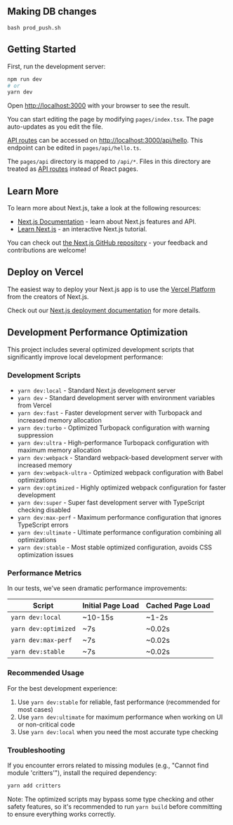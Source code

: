 ## Making DB changes

```
bash prod_push.sh
```

## Getting Started

First, run the development server:

```bash
npm run dev
# or
yarn dev
```

Open [http://localhost:3000](http://localhost:3000) with your browser to see the result.

You can start editing the page by modifying `pages/index.tsx`. The page auto-updates as you edit the file.

[API routes](https://nextjs.org/docs/api-routes/introduction) can be accessed on [http://localhost:3000/api/hello](http://localhost:3000/api/hello). This endpoint can be edited in `pages/api/hello.ts`.

The `pages/api` directory is mapped to `/api/*`. Files in this directory are treated as [API routes](https://nextjs.org/docs/api-routes/introduction) instead of React pages.

## Learn More

To learn more about Next.js, take a look at the following resources:

- [Next.js Documentation](https://nextjs.org/docs) - learn about Next.js features and API.
- [Learn Next.js](https://nextjs.org/learn) - an interactive Next.js tutorial.

You can check out [the Next.js GitHub repository](https://github.com/vercel/next.js/) - your feedback and contributions are welcome!

## Deploy on Vercel

The easiest way to deploy your Next.js app is to use the [Vercel Platform](https://vercel.com/new?utm_medium=default-template&filter=next.js&utm_source=create-next-app&utm_campaign=create-next-app-readme) from the creators of Next.js.

Check out our [Next.js deployment documentation](https://nextjs.org/docs/deployment) for more details.

## Development Performance Optimization

This project includes several optimized development scripts that significantly improve local development performance:

### Development Scripts

- `yarn dev:local` - Standard Next.js development server
- `yarn dev` - Standard development server with environment variables from Vercel
- `yarn dev:fast` - Faster development server with Turbopack and increased memory allocation
- `yarn dev:turbo` - Optimized Turbopack configuration with warning suppression
- `yarn dev:ultra` - High-performance Turbopack configuration with maximum memory allocation
- `yarn dev:webpack` - Standard webpack-based development server with increased memory
- `yarn dev:webpack-ultra` - Optimized webpack configuration with Babel optimizations
- `yarn dev:optimized` - Highly optimized webpack configuration for faster development
- `yarn dev:super` - Super fast development server with TypeScript checking disabled
- `yarn dev:max-perf` - Maximum performance configuration that ignores TypeScript errors
- `yarn dev:ultimate` - Ultimate performance configuration combining all optimizations
- `yarn dev:stable` - Most stable optimized configuration, avoids CSS optimization issues

### Performance Metrics

In our tests, we've seen dramatic performance improvements:

| Script               | Initial Page Load | Cached Page Load |
| -------------------- | ----------------- | ---------------- |
| `yarn dev:local`     | ~10-15s           | ~1-2s            |
| `yarn dev:optimized` | ~7s               | ~0.02s           |
| `yarn dev:max-perf`  | ~7s               | ~0.02s           |
| `yarn dev:stable`    | ~7s               | ~0.02s           |

### Recommended Usage

For the best development experience:

1. Use `yarn dev:stable` for reliable, fast performance (recommended for most cases)
2. Use `yarn dev:ultimate` for maximum performance when working on UI or non-critical code
3. Use `yarn dev:local` when you need the most accurate type checking

### Troubleshooting

If you encounter errors related to missing modules (e.g., "Cannot find module 'critters'"), install the required dependency:

```bash
yarn add critters
```

Note: The optimized scripts may bypass some type checking and other safety features, so it's recommended to run `yarn build` before committing to ensure everything works correctly.
